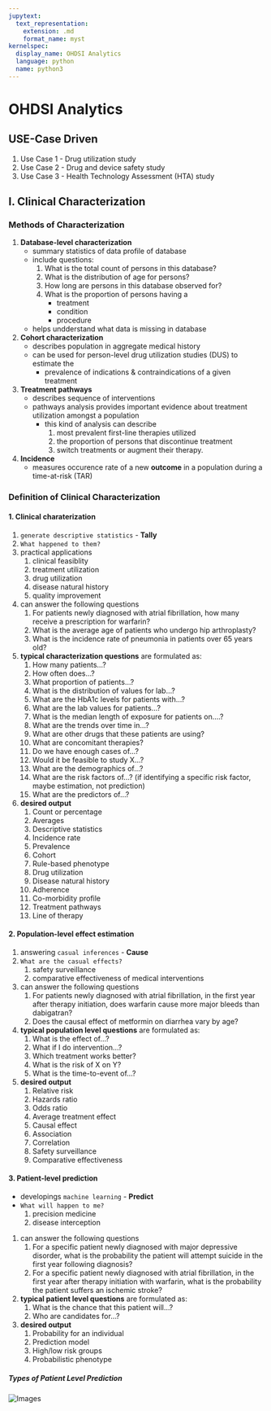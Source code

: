 ```yaml
---
jupytext:
  text_representation:
    extension: .md
    format_name: myst
kernelspec:
  display_name: OHDSI Analytics 
  language: python
  name: python3
---
```


# OHDSI Analytics #

## USE-Case Driven ##
1. Use Case 1 - Drug utilization study
1. Use Case 2 - Drug and device safety study
1. Use Case 3 - Health Technology Assessment (HTA) study

## I. Clinical Characterization ##
### Methods of Characterization ###
1. **Database-level characterization**
    - summary statistics of data profile of database
    - include questions: 
        1. What is the total count of persons in this database?
        1. What is the distribution of age for persons?
        1. How long are persons in this database observed for?
        1. What is the proportion of persons having a 
            - treatment
            - condition
            - procedure
    - helps undderstand what data is missing in database
1. **Cohort characterization**
    - describes population in aggregate medical history
    - can be used for person-level drug utilization studies (DUS) to estimate the 
        - prevalence of indications & contraindications of a given treatment
1. **Treatment pathways**
    - describes sequence of interventions
    - pathways analysis provides important evidence about treatment utilization amongst a population
        -  this kind of analysis can describe 
            1. most prevalent first-line therapies utilized
            1. the proportion of persons that discontinue treatment
            1. switch treatments or augment their therapy. 
1. **Incidence**
    - measures occurence rate of a new **outcome** in a population during a time-at-risk (TAR)

### Definition of Clinical  Characterization ###


#### 1. **Clinical charaterization** ####
1. `generate descriptive statistics` - **Tally**
1. `What happened to them?`
1. practical applications
    1. clinical feasiblity
    1. treatment utilization
    1. drug utilization
    1. disease natural history
    1. quality improvement
1. can answer the following questions
    1. For patients newly diagnosed with atrial fibrillation, how many receive a prescription for warfarin?
    1. What is the average age of patients who undergo hip arthroplasty?
    1. What is the incidence rate of pneumonia in patients over 65 years old?
1. **typical characterization questions** are formulated as:
    1. How many patients…?
    1. How often does…?
    1. What proportion of patients…?
    1. What is the distribution of values for lab…?
    1. What are the HbA1c levels for patients with…?
    1. What are the lab values for patients…?
    1. What is the median length of exposure for patients on….?
    1. What are the trends over time in…?
    1. What are other drugs that these patients are using?
    1. What are concomitant therapies?
    1. Do we have enough cases of…?
    1. Would it be feasible to study X…?
    1. What are the demographics of…?
    1. What are the risk factors of…? (if identifying a specific risk factor, maybe estimation, not prediction)
    1. What are the predictors of…?
1. **desired output**
    1. Count or percentage
    1. Averages
    1. Descriptive statistics
    1. Incidence rate
    1. Prevalence
    1. Cohort
    1. Rule-based phenotype
    1. Drug utilization
    1. Disease natural history
    1. Adherence
    1. Co-morbidity profile
    1. Treatment pathways
    1. Line of therapy
#### 2. **Population-level effect estimation** ####
1. answering `casual inferences` - **Cause**
1. `What are the casual effects?`
    1. safety surveillance
    1. comparative effectiveness of medical interventions
1. can answer the following questions
    1. For patients newly diagnosed with atrial fibrillation, in the first year after therapy initiation, does warfarin cause more major bleeds than dabigatran?
    1. Does the causal effect of metformin on diarrhea vary by age?  
1. **typical population level questions** are formulated as:
    1. What is the effect of…?
    1. What if I do intervention…?
    1. Which treatment works better?
    1. What is the risk of X on Y?
    1. What is the time-to-event of…?
1. **desired output**
    1. Relative risk
    1. Hazards ratio
    1. Odds ratio
    1. Average treatment effect
    1. Causal effect
    1. Association
    1. Correlation
    1. Safety surveillance
    1. Comparative effectiveness
#### 3. **Patient-level prediction** ####
- developings `machine learning` - **Predict**
- `What will happen to me?`
    1. precision medicine
    1. disease interception
1. can answer the following questions
    1. For a specific patient newly diagnosed with major depressive disorder, what is the probability the patient will attempt suicide in the first year following diagnosis?
    1. For a specific patient newly diagnosed with atrial fibrillation, in the first year after therapy initiation with warfarin, what is the probability the patient suffers an ischemic stroke?
1. **typical patient level questions** are formulated as:
    1. What is the chance that this patient will…?
    1. Who are candidates for…?
1. **desired output**
    1. Probability for an individual
    1. Prediction model
    1. High/low risk groups
    1. Probabilistic phenotype
##### Types of Patient Level Prediction #####
![Images](images/patient_level_prediction.png)
